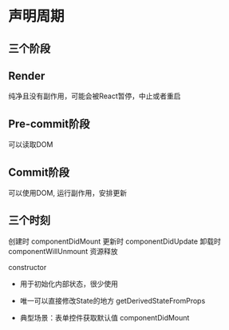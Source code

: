 # 声明周期
## 三个阶段
## Render
纯净且没有副作用，可能会被React暂停，中止或者重启
## Pre-commit阶段
可以读取DOM
## Commit阶段
可以使用DOM, 运行副作用，安排更新

## 三个时刻
创建时
componentDidMount
更新时
componentDidUpdate
卸载时
componentWillUnmount
资源释放

constructor
- 用于初始化内部状态，很少使用
- 唯一可以直接修改State的地方
getDerivedStateFromProps

- 典型场景：表单控件获取默认值
componentDidMount
